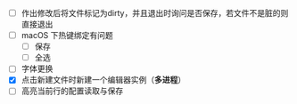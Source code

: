 - [ ] 作出修改后将文件标记为dirty，并且退出时询问是否保存，若文件不是脏的则直接退出
- [ ] macOS 下热键绑定有问题
    - [ ] 保存
    - [ ] 全选
- [ ] 字体更换
- [x] 点击新建文件时新建一个编辑器实例（**多进程**）
- [ ] 高亮当前行的配置读取与保存
